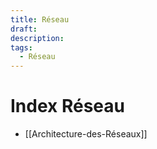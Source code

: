 ```yaml
---
title: Réseau
draft: 
description: 
tags:
  - Réseau
---
```

# Index Réseau
- [[Architecture-des-Réseaux]]
